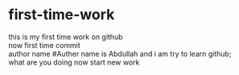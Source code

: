 # first-time-work
this is my first time work on github <br>
now first time commit<br>
author name
#Auther name is Abdullah
and i am try to learn github;
<br>
what are you doing
now start new work